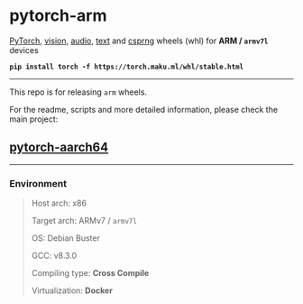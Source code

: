 # pytorch-arm

[PyTorch][1], [vision][2], [audio][3], [text][4] and [csprng][5] wheels (whl) for **ARM / `armv7l`** devices

**`pip install torch -f https://torch.maku.ml/whl/stable.html`**

---

This repo is for releasing `arm` wheels.

For the readme, scripts and more detailed information, please check the main project: 

## **[pytorch-aarch64][6]**

---

### Environment

> Host arch: x86
> 
> Target arch: ARMv7 / `armv7l`
> 
> OS: Debian Buster
> 
> GCC: v8.3.0
> 
> Compiling type: **Cross Compile**
> 
> Virtualization: **Docker**

[1]: https://github.com/pytorch/pytorch
[2]: https://github.com/pytorch/vision
[3]: https://github.com/pytorch/audio
[4]: https://github.com/pytorch/text
[5]: https://github.com/pytorch/csprng
[6]: https://github.com/KumaTea/pytorch-aarch64
